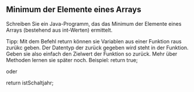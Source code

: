 ## Minimum der Elemente eines Arrays

Schreiben Sie ein Java-Programm, das das Minimum der Elemente eines Arrays (bestehend aus int-Werten) ermittelt.

Tipp: Mit dem Befehl return können sie Variablen aus einer Funktion raus zurükc geben.
Der Datentyp der zurück gegeben wird steht in der Funktion.
Geben sie also einfach den Zielwert der Funktion so zurück. Mehr über Methoden lernen sie später noch.
Beispiel:
return true;

oder

return istSchaltjahr;
